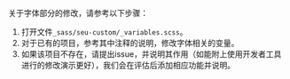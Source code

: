 关于字体部分的修改，请参考以下步骤：

1. 打开文件`_sass/seu-custom/_variables.scss`。
2. 对于已有的项目，参考其中注释的说明，修改字体相关的变量。
3. 如果该项目不存在，请提出issue，并说明其作用（如能附上使用开发者工具进行的修改演示更好），我们会在评估后添加相应功能并说明。